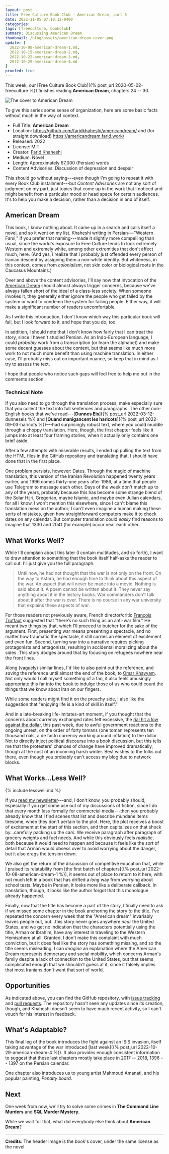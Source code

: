 ```yaml
---
layout: post
title: Free Culture Book Club — American Dream, part 5
date: 2022-11-05 07:10:12-0400
categories:
tags: [freeculture, bookclub]
summary: Discussing American Dream
thumbnail: /blog/assets/american-dream-cover.png
update: [
  2022-10-08-american-dream-1.md,
  2022-10-15-american-dream-2.md,
  2022-10-22-american-dream-3.md,
  2022-10-29-american-dream-4.md
]
proofed: true
---
```


This week, our [Free Culture Book Club]({% post_url 2020-05-02-freeculture %}) finishes reading **American Dream**, chapters 24 -- 30.

![The cover to American Dream](/blog/assets/american-dream-cover.png "Unfortunately not something that I'd pick off the shelf, but still catches my interest")

To give this series some sense of organization, here are some basic facts without much in the way of context.

 * Full Title:  **American Dream**
 * Location:  <https://github.com/faridkhaheshi/americandream/> and (for straight download) <https://americandream.farid.work/>
 * Released:  2022
 * License:  MIT
 * Creator:  [Farid Khaheshi](https://farid.work/)
 * Medium:  Novel
 * Length:  Approximately 67,000 (Persian) words
 * Content Advisories:  Discussion of depression and despair

This should go without saying---even though I'm going to repeat it with every Book Club installment---but *Content Advisories* are not any sort of judgment on my part, just topics that come up in the work that I noticed and might benefit from a particular mood or head space for certain audiences.  It's to help you make a decision, rather than a decision in and of itself.

## American Dream

This book, I know nothing about.  It came up in a search and calls itself a novel, and so it went on my list.  Khaheshi writing in Persian---"Western Farsi," if you prefer that naming---made it slightly more compelling than usual, since the world's exposure to Free Culture tends to look extremely Western and extremely white, among other extremities that don't affect much, here.  (And yes, I realize that I probably just offended every person of Iranian descent by assigning them a non-white identity.  But whiteness, in this context, comes from *colonialism*, not skin color or biological roots in the Caucasus Mountains.)

Over and above the content advisories, I'll say now that invocation of the [American Dream](https://en.wikipedia.org/wiki/American_Dream) should almost always trigger concerns, because we've always fallen short of the ideal of a class-less society.  When someone invokes it, they generally either ignore the people who get failed by the system or want to condemn the system for failing people.  Either way, it will make a significant number of readers uncomfortable.

As I write this introduction, I don't know which way this particular book will fall, but I look forward to it, and hope that you do, too.

In addition, I should note that I don't know how fairly that I can treat the story, since I haven't studied Persian.  As an Indo-European language, I could *probably* work from a transcription (or learn the alphabet) and make some decent guesses about the content, but that seems like much more work to not much more benefit than using machine translation.  In either case, I'll probably miss out on important nuance, so keep that in mind as I try to assess the text.

I hope that people who notice such gaps will feel free to help me out in the comments section.

### Technical Note

If you also need to go through the translation process, make especially sure that you collect the text into full sentences and paragraphs.  The other non-English books that we've read---[**Dunnes Eis**]({% post_url 2022-03-12-dunneseis %}) and [**Quand manigancent les haricots**]({% post_url 2022-09-03-haricots %})---had surprisingly robust text, where you could muddle through a choppy translation.  Here, though, the first chapter feels like it jumps into at least four framing stories, when it actually only contains one brief aside.

After a few attempts with miserable results, I ended up pulling the text from the HTML files in the GitHub repository and translating that.  I should have done that in the first place.

One problem persists, however:  Dates.  Through the magic of machine translation, this version of the Iranian Revolution happened twenty years earlier, and 1996 comes thirty-one years after 1986, at a time that people use Telegram to message each other.  Days of the week don't match up to any of the years, probably because this has become some strange blend of the Solar Hijri, Gregorian, maybe Islamic, and maybe even Julian calendars, for all I know.  I won't mention this elsewhere, since I can't blame this translation mess on the author; I can't even imagine a human making these sorts of mistakes, given how straightforward computers make it to check dates on any calendar.  But computer translation could *easily* find reasons to imagine that 1330 and 2041 (for example) occur near each other.

## What Works Well?

While I'll complain about this later (I contain multitudes, and so forth), I want to draw attention to something that the book itself half-asks the reader to call out.  I'll just give you the full paragraph.

 > Until now, he had not thought that the war is not only on the front. On the way to Astara, he had enough time to think about this aspect of the war. An aspect that will never be made into a movie. Nothing is said about it. A poem cannot be written about it. They never say anything about it in the history books. War commanders don't talk about it after the war is over. There is no course in any war university that explains these aspects of war.

For those readers not previously aware, French director/critic [François Truffaut](https://en.wikipedia.org/wiki/Fran%C3%A7ois_Truffaut) suggested that "there’s no such thing as an anti-war film."  He meant two things by that, which I'll proceed to butcher for the sake of the argument.  First, presenting war means presenting a spectacle, and no matter how traumatic the spectacle, it still carries an element of excitement and even fun.  Second, turning war into a narrative requires picking protagonists and antagonists, resulting in accidental moralizing about the sides.  This story dodges around that by focusing on refugees nowhere near the front lines.

Along (vaguely) similar lines, I'd like to also point out the reference, and *saving* the reference until almost the end of the book, to [Omar Khayyam](https://en.wikipedia.org/wiki/Omar_Khayyam).  Not only would I call myself something of a fan, it also feels amusingly appropriate this far into the book to indulge those of us who could count the things that we know about Iran on our fingers.

While some readers might find it on the preachy side, I also like the suggestion that "enjoying life is a kind of skill in itself."

And in a late-breaking life-imitates-art moment, if you thought that the concerns about currency exchanged rates felt excessive, the [rial hit a low against the dollar](https://www.voanews.com/a/iran-s-currency-hits-new-low-against-dollar-amid-unrest-/6814333.html), this past week, due to awful government reactions to the ongoing unrest, on the order of forty tomans (one toman represents ten thousand rials, a de facto currency working around inflation) to the dollar.  Not to directly inject political discourse into a book discussion, but this tells me that the protesters' chances of change have improved dramatically, though at the cost of an incoming harsh winter.  Best wishes to the folks out there, even though you probably can't access my blog due to network blocks.

## What Works...Less Well?

{% include lesswell.md %}

If you [read my newsletter](https://www.buymeacoffee.com/jcolag)---and, I don't know, you probably should, especially if you get some use out of my discussions of fiction, since I do that every month less formally for commercial media---then you probably already know that I find scenes that list and describe mundane items tiresome, when they don't pertain to the plot.  Here, the plot receives a boost of excitement at the start of this section, and then capitalizes on that shock by...carefully packing up the cars.  We receive paragraph after paragraph of grocery weights and fuel needs.  And while this obviously feels *realistic*, both because it would need to happen and because it feels like the sort of detail that Arman would obsess over to avoid worrying about the danger, but it also drags the tension down.

We also get the return of the discussion of competitive education that, while I praised its relatability from [the first batch of chapters]({% post_url 2022-10-08-american-dream-1 %}), it seems out of place to return to it here, with not much left in a book that has drifted a *long* way from worrying about school tests.  Maybe in Persian, it looks more like a deliberate callback.  In translation, though, it looks like the author forgot that this monologue already happened.

Finally, now that the title has become a part of the story, I finally need to ask if we missed some chapter in the book anchoring the story *to* the title.  I've repeated the concern every week that the "American dream" invariably leaves people out, but...this story never goes anywhere *near* the United States, and we get no indication that the characters potentially using the title, Arman or Ibrahim, have any interest in traveling to the Western Hemisphere at all.  Granted, I don't make this complaint with much conviction, but it does feel like the story has something missing, and so the title seems misleading.  I can *imagine* an explanation where the American Dream represents democracy and social mobility, which concerns Arman's family despite a lack of connection to the United States, but that seems complicated enough that we shouldn't guess at it, since it falsely implies that most Iranians don't want that sort of world.

## Opportunities

As indicated above, you can find the GitHub <i class='fab fa-github'></i> repository, with [issue tracking](https://github.com/faridkhaheshi/americandream/issues) and [pull requests](https://github.com/faridkhaheshi/americandream/pulls).  The repository hasn't seen any updates since its creation, though, and Khaheshi doesn't seem to have much recent activity, so I can't vouch for his interest in feedback.

## What's Adaptable?

This final leg of the book introduces the fight against an ISIS invasion, itself taking advantage of the war introduced [last week]({% post_url 2022-10-29-american-dream-4 %}).  It also provides enough consistent information to suggest that these last chapters mostly take place in 2017 -- 2018, 1396 -- 1397 on the Persian calendar.

One chapter also introduces us to young artist Mahmoud Amanati, and his popular painting, *Penalty board*.

## Next

One week from now, we'll try to solve some crimes in **The Command Line Murders** and **SQL Murder Mystery**.

While we wait for that, what did everybody else think about **American Dream**?

* * *

**Credits**:  The header image is the book's cover, under the same license as the novel.
